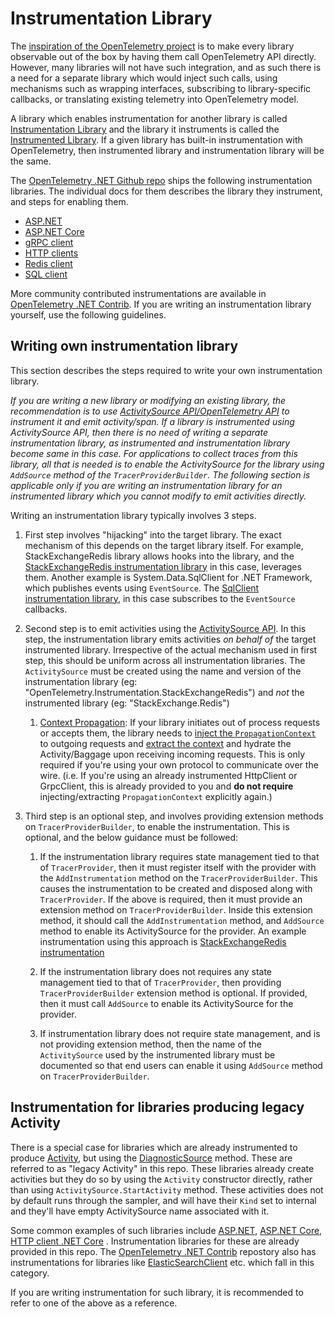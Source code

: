 
# Instrumentation Library

The [inspiration of the OpenTelemetry project](https://github.com/open-telemetry/opentelemetry-specification/blob/main/specification/overview.md#instrumentation-libraries) is to make every library observable out of the box by having them call OpenTelemetry API directly. However, many libraries will not have such integration, and as such there is a need for a separate library which would inject such calls, using mechanisms such as wrapping interfaces, subscribing to library-specific callbacks, or translating existing telemetry into OpenTelemetry model.

A library which enables instrumentation for another library is called
[Instrumentation
Library](https://github.com/open-telemetry/opentelemetry-specification/blob/main/specification/glossary.md#instrumentation-library)
and the library it instruments is called the [Instrumented
Library](https://github.com/open-telemetry/opentelemetry-specification/blob/main/specification/glossary.md#instrumented-library).
If a given library has built-in instrumentation with OpenTelemetry, then
instrumented library and instrumentation library will be the same.

The [OpenTelemetry .NET Github repo](https://github.com/open-telemetry/opentelemetry-dotnet/tree/main/README.md#getting-started) ships
the following instrumentation libraries. The individual docs for them describes
the library they instrument, and steps for enabling them.

* [ASP.NET](https://github.com/open-telemetry/opentelemetry-dotnet/tree/main/src/OpenTelemetry.Instrumentation.AspNet/README.md)
* [ASP.NET Core](https://github.com/open-telemetry/opentelemetry-dotnet/tree/main/src/OpenTelemetry.Instrumentation.AspNetCore/README.md)
* [gRPC client](https://github.com/open-telemetry/opentelemetry-dotnet/tree/main/src/OpenTelemetry.Instrumentation.GrpcNetClient/README.md)
* [HTTP clients](https://github.com/open-telemetry/opentelemetry-dotnet/tree/main/src/OpenTelemetry.Instrumentation.Http/README.md)
* [Redis
  client](https://github.com/open-telemetry/opentelemetry-dotnet/tree/main/src/OpenTelemetry.Instrumentation.StackExchangeRedis/README.md)
* [SQL client](https://github.com/open-telemetry/opentelemetry-dotnet/tree/main/src/OpenTelemetry.Instrumentation.SqlClient/README.md)

More community contributed instrumentations are available in [OpenTelemetry .NET
Contrib](https://github.com/open-telemetry/opentelemetry-dotnet-contrib/tree/main/src).
If you are writing an instrumentation library yourself, use the following
guidelines.

## Writing own instrumentation library

This section describes the steps required to write your own instrumentation
library.

*If you are writing a new library or modifying an existing library, the
recommendation is to use [ActivitySource API/OpenTelemetry
API](https://github.com/open-telemetry/opentelemetry-dotnet/tree/main/src/OpenTelemetry.Api/README.md#introduction-to-opentelemetry-net-tracing-api)
to instrument it and emit activity/span. If a library is instrumented using
ActivitySource API, then there is no need of writing a separate instrumentation
library, as instrumented and instrumentation library become same in this case.
For applications to collect traces from this library, all that is needed is to
enable the ActivitySource for the library using `AddSource` method of the
`TracerProviderBuilder`. The following section is applicable only if you are
writing an instrumentation library for an instrumented library which you cannot
modify to emit activities directly.*

Writing an instrumentation library typically involves 3 steps.

1. First step involves "hijacking" into the target library. The exact mechanism
   of this depends on the target library itself. For example, StackExchangeRedis
   library allows hooks into the library, and the [StackExchangeRedis
   instrumentation
   library](https://github.com/open-telemetry/opentelemetry-dotnet/tree/main/src/OpenTelemetry.Instrumentation.StackExchangeRedis/README.md)
   in this case, leverages them. Another example is System.Data.SqlClient for
   .NET Framework, which publishes events using `EventSource`. The [SqlClient
   instrumentation
   library](https://github.com/open-telemetry/opentelemetry-dotnet/tree/main/src/OpenTelemetry.Instrumentation.SqlClient/Implementation/SqlEventSourceListener.netfx.cs),
   in this case subscribes to the `EventSource` callbacks.

2. Second step is to emit activities using the [ActivitySource
   API](https://github.com/open-telemetry/opentelemetry-dotnet/tree/main/src/OpenTelemetry.Api/README.md#introduction-to-opentelemetry-net-tracing-api).
   In this step, the instrumentation library emits activities *on behalf of* the
   target instrumented library. Irrespective of the actual mechanism used in
   first step, this should be uniform across all instrumentation libraries. The
   `ActivitySource` must be created using the name and version of the
   instrumentation library (eg:
   "OpenTelemetry.Instrumentation.StackExchangeRedis") and *not* the
   instrumented library (eg: "StackExchange.Redis")
      1. [Context Propagation](https://github.com/open-telemetry/opentelemetry-dotnet/tree/main/src/OpenTelemetry.Api/README.md#context-propagation):
      If your library initiates out of process requests or
      accepts them, the library needs to
      [inject the `PropagationContext`](https://github.com/open-telemetry/opentelemetry-dotnet/tree/main/examples/MicroserviceExample/Utils/Messaging/MessageSender.cs)
      to outgoing requests and
      [extract the context](https://github.com/open-telemetry/opentelemetry-dotnet/tree/main/examples/MicroserviceExample/Utils/Messaging/MessageReceiver.cs)
      and hydrate the Activity/Baggage upon receiving incoming requests.
      This is only required if you're using your own protocol to
      communicate over the wire.
      (i.e. If you're using an already instrumented HttpClient or GrpcClient,
      this is already provided to you and **do not require**
      injecting/extracting `PropagationContext` explicitly again.)

3. Third step is an optional step, and involves providing extension methods on
   `TracerProviderBuilder`, to enable the instrumentation. This is optional, and
   the below guidance must be followed:

    1. If the instrumentation library requires state management tied to that of
       `TracerProvider`, then it must register itself with the provider with the
       `AddInstrumentation` method on the `TracerProviderBuilder`. This causes
       the instrumentation to be created and disposed along with
       `TracerProvider`. If the above is required, then it must provide an
       extension method on `TracerProviderBuilder`. Inside this extension
       method, it should call the `AddInstrumentation` method, and `AddSource`
       method to enable its ActivitySource for the provider. An example
       instrumentation using this approach is [StackExchangeRedis
       instrumentation](https://github.com/open-telemetry/opentelemetry-dotnet/tree/main/src/OpenTelemetry.Instrumentation.StackExchangeRedis/TracerProviderBuilderExtensions.cs)

    2. If the instrumentation library does not requires any state management
       tied to that of `TracerProvider`, then providing `TracerProviderBuilder`
       extension method is optional. If provided, then it must call `AddSource`
       to enable its ActivitySource for the provider.

    3. If instrumentation library does not require state management, and is not
       providing extension method, then the name of the `ActivitySource` used by
       the instrumented library must be documented so that end users can enable
       it using `AddSource` method on `TracerProviderBuilder`.

## Instrumentation for libraries producing legacy Activity

There is a special case for libraries which are already instrumented to produce
[Activity](https://github.com/dotnet/runtime/blob/master/src/libraries/System.Diagnostics.DiagnosticSource/src/ActivityUserGuide.md),
but using the
[DiagnosticSource](https://github.com/dotnet/runtime/blob/master/src/libraries/System.Diagnostics.DiagnosticSource/src/DiagnosticSourceUsersGuide.md)
method. These are referred to as "legacy Activity" in this repo. These libraries
already create activities but they do so by using the `Activity` constructor
directly, rather than using `ActivitySource.StartActivity` method. These
activities does not by default runs through the sampler, and will have their
`Kind` set to internal and they'll have empty ActivitySource name associated
with it.

Some common examples of such libraries include
[ASP.NET](https://github.com/open-telemetry/opentelemetry-dotnet/tree/main/src/OpenTelemetry.Instrumentation.AspNet/README.md), [ASP.NET Core](https://github.com/open-telemetry/opentelemetry-dotnet/tree/main/src/OpenTelemetry.Instrumentation.AspNetCore/README.md), [HTTP client .NET Core](https://github.com/open-telemetry/opentelemetry-dotnet/tree/main/src/OpenTelemetry.Instrumentation.Http/README.md) .
Instrumentation libraries for these are already provided in this repo. The
[OpenTelemetry .NET Contrib](https://github.com/open-telemetry/opentelemetry-dotnet-contrib)
repostory also has instrumentations for libraries like
[ElasticSearchClient](https://github.com/open-telemetry/opentelemetry-dotnet-contrib/tree/main/src/OpenTelemetry.Contrib.Instrumentation.ElasticsearchClient)
etc. which fall in this category.

If you are writing instrumentation for such library, it is recommended to refer to one of the above as a reference.
